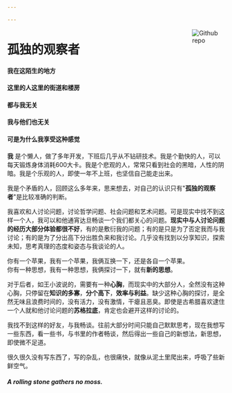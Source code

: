 ```yaml
---

---
```


[<img src="https://simpleicons.org/icons/github.svg" style="max-width:15%;min-width:40px;float:right;" alt="Github repo" />](https://simpleicons.org)

# 孤独的观察者

#### 我在这陌生的地方
#### 这里的人这里的街道和楼房
#### 都与我无关
#### 我与他们也无关
#### 可是为什么我享受这种感觉
**我** 是个懒人，做了多年开发，下班后几乎从不钻研技术。我是个勤快的人，可以每天锻炼身体消耗600大卡。我是个悲观的人，常常只看到社会的黑暗，人性的阴暗。我是个乐观的人，即使一年不上班，也坚信自己能走出来。

我是个矛盾的人，回顾这么多年来，思来想去，对自己的认识只有"**孤独的观察者**"是比较准确的判断。

我喜欢和人讨论问题，讨论哲学问题、社会问题和艺术问题。可是现实中找不到这样一个人，我可以和他通宵达旦畅谈一个我们都关心的问题。**现实中与人讨论问题的经历大部分体验都很不好**，有的是敷衍我的问题；有的是只是为了否定我而与我讨论；有的是为了分出高下分出胜负来和我讨论。几乎没有找到以分享知识，探索未知，思考真理的态度和姿态与我谈论的人。

你有一个苹果，我有一个苹果，我俩互换一下，还是各自一个苹果。  
你有一种思想，我有一种思想，我俩探讨一下，就有**新的思想**。  

对于后者，如王小波说的，需要有一种**心胸**，而现实中的大部分人，全然没有这种心胸，只停留在**知识的多寡**，**分个高下**，**效率与利益**。缺少这种心胸的探讨，是全然无味且浪费时间的，没有活力，没有激情，干瘪且恶臭。即使是古希腊喜欢逮住一个人就和他讨论问题的**苏格拉底**，肯定也会避开这样的讨论的。

我找不到这样的好友，与我畅谈。往前大部分时间只能自己默默思考，现在我想写一些东西，看一些书，与书里的作者畅谈，然后得出一些自己的新想法，新思想，即使微不足道。

很久很久没有写东西了，写的杂乱，也很痛快，就像从泥土里爬出来，呼吸了些新鲜空气。

#### _A rolling stone gathers no moss._